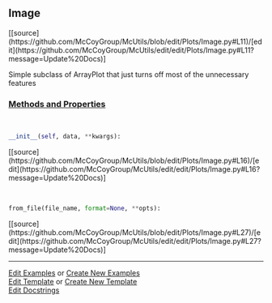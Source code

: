## <a id="McUtils.Plots.Image.Image">Image</a> 
<div class="docs-source-link" markdown="1">
[[source](https://github.com/McCoyGroup/McUtils/blob/edit/Plots/Image.py#L11)/[edit](https://github.com/McCoyGroup/McUtils/edit/edit/Plots/Image.py#L11?message=Update%20Docs)]
</div>

Simple subclass of ArrayPlot that just turns off most of the unnecessary features

<div class="collapsible-section">
 <div class="collapsible-section collapsible-section-header" markdown="1">
 
### <a class="collapse-link" data-toggle="collapse" href="#methods">Methods and Properties</a> <a class="float-right" data-toggle="collapse" href="#methods"><i class="fa fa-chevron-down"></i></a>

 </div>
 <div class="collapsible-section collapsible-section-body collapse" id="methods" markdown="1">

<a id="McUtils.Plots.Image.Image.__init__" class="docs-object-method">&nbsp;</a> 
```python
__init__(self, data, **kwargs): 
```
<div class="docs-source-link" markdown="1">
[[source](https://github.com/McCoyGroup/McUtils/blob/edit/Plots/Image.py#L16)/[edit](https://github.com/McCoyGroup/McUtils/edit/edit/Plots/Image.py#L16?message=Update%20Docs)]
</div>

<a id="McUtils.Plots.Image.Image.from_file" class="docs-object-method">&nbsp;</a> 
```python
from_file(file_name, format=None, **opts): 
```
<div class="docs-source-link" markdown="1">
[[source](https://github.com/McCoyGroup/McUtils/blob/edit/Plots/Image.py#L27)/[edit](https://github.com/McCoyGroup/McUtils/edit/edit/Plots/Image.py#L27?message=Update%20Docs)]
</div>

 </div>
</div>




___

[Edit Examples](https://github.com/McCoyGroup/McUtils/edit/gh-pages/ci/examples/McUtils/Plots/Image/Image.md) or 
[Create New Examples](https://github.com/McCoyGroup/McUtils/new/gh-pages/?filename=ci/examples/McUtils/Plots/Image/Image.md) <br/>
[Edit Template](https://github.com/McCoyGroup/McUtils/edit/gh-pages/ci/docs/McUtils/Plots/Image/Image.md) or 
[Create New Template](https://github.com/McCoyGroup/McUtils/new/gh-pages/?filename=ci/docs/templates/McUtils/Plots/Image/Image.md) <br/>
[Edit Docstrings](https://github.com/McCoyGroup/McUtils/edit/edit/Plots/Image.py#L11?message=Update%20Docs)